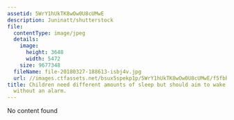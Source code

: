 ```yaml
---
assetid: 5WrY1hUkTK8wOw0U8cUMwE
description: Juninatt/shutterstock
file:
  contentType: image/jpeg
  details:
    image:
      height: 3648
      width: 5472
    size: 9677348
  fileName: file-20180327-188613-isbj4v.jpg
  url: //images.ctfassets.net/bsux5spekp1p/5WrY1hUkTK8wOw0U8cUMwE/f5fbbaa4a9fee982bb1503df969f86d9/file-20180327-188613-isbj4v.jpg
title: Children need different amounts of sleep but should aim to wake feeling rested,
  without an alarm.
---
```

No content found